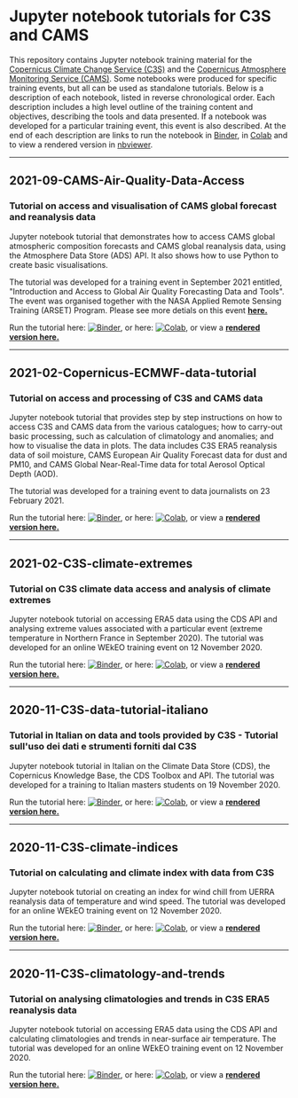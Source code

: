 # Jupyter notebook tutorials for C3S and CAMS
This repository contains Jupyter notebook training material for the [Copernicus Climate Change Service (C3S)](https://climate.copernicus.eu/) and the [Copernicus Atmosphere Monitoring Service (CAMS)](https://atmosphere.copernicus.eu/). Some notebooks were produced for specific training events, but all can be used as standalone tutorials. Below is a description of each notebook, listed in reverse chronological order. Each description includes a high level outline of the training content and objectives, describing the tools and data presented. If a notebook was developed for a particular training event, this event is also described. At the end of each description are links to run the notebook in [Binder](https://mybinder.org/), in [Colab](https://colab.research.google.com/notebooks/intro.ipynb?utm_source=scs-index) and to view a rendered version in [nbviewer](https://nbviewer.jupyter.org/).

---

## 2021-09-CAMS-Air-Quality-Data-Access
### Tutorial on access and visualisation of CAMS global forecast and reanalysis data
Jupyter notebook tutorial that demonstrates how to access CAMS global atmospheric composition forecasts and CAMS global reanalysis data, using the Atmosphere Data Store (ADS) API. It also shows how to use Python to create basic visualisations.

The tutorial was developed for a training event in September 2021 entitled, "Introduction and Access to Global Air Quality Forecasting Data and Tools". The event was organised together with the NASA Applied Remote Sensing Training (ARSET) Program. Please see more detials on this event **[here.](https://appliedsciences.nasa.gov/join-mission/training/english/arset-introduction-and-access-global-air-quality-forecasting-data-and)**

Run the tutorial here: [![Binder](https://mybinder.org/badge_logo.svg)](https://mybinder.org/v2/gh/ecmwf-projects/copernicus-training/HEAD?urlpath=lab/tree/2021-09-CAMS-Air-Quality-Data-Access.ipynb), or here: [![Colab](https://colab.research.google.com/assets/colab-badge.svg)](https://colab.research.google.com/github/ecmwf-projects/copernicus-training/blob/master/2021-09-CAMS-Air-Quality-Data-Access.ipynb), or view a **[rendered version here.](https://nbviewer.jupyter.org/github/ecmwf-projects/copernicus-training/blob/master/2021-09-CAMS-Air-Quality-Data-Access.ipynb)**

---

## 2021-02-Copernicus-ECMWF-data-tutorial
### Tutorial on access and processing of C3S and CAMS data
Jupyter notebook tutorial that provides step by step instructions on how to access C3S and CAMS data from the various catalogues; how to carry-out basic processing, such as calculation of climatology and anomalies; and how to visualise the data in plots. The data includes C3S ERA5 reanalysis data of soil moisture, CAMS European Air Quality Forecast data for dust and PM10, and CAMS Global Near-Real-Time data for total Aerosol Optical Depth (AOD).

The tutorial was developed for a training event to data journalists on 23 February 2021.

Run the tutorial here: [![Binder](https://mybinder.org/badge_logo.svg)](https://mybinder.org/v2/gh/ecmwf-projects/copernicus-training/HEAD?urlpath=lab/tree/2021-02-Copernicus-ECMWF-data-tutorial.ipynb), or here: [![Colab](https://colab.research.google.com/assets/colab-badge.svg)](https://colab.research.google.com/github/ecmwf-projects/copernicus-training/blob/master/2021-02-Copernicus-ECMWF-data-tutorial.ipynb), or view a **[rendered version here.](https://nbviewer.jupyter.org/github/ecmwf-projects/copernicus-training/blob/master/2021-02-Copernicus-ECMWF-data-tutorial.ipynb)**

---

## 2021-02-C3S-climate-extremes
### Tutorial on C3S climate data access and analysis of climate extremes
Jupyter notebook tutorial on accessing ERA5 data using the CDS API and analysing extreme values associated with a particular event (extreme temperature in Northern France in September 2020). The tutorial was developed for an online WEkEO training event on 12 November 2020.

Run the tutorial here: [![Binder](https://mybinder.org/badge_logo.svg)](https://mybinder.org/v2/gh/ecmwf-projects/copernicus-training/HEAD?urlpath=lab/tree/2021-02-C3S-climate-extremes.ipynb), or here: [![Colab](https://colab.research.google.com/assets/colab-badge.svg)](https://colab.research.google.com/github/ecmwf-projects/copernicus-training/blob/master/2021-02-C3S-climate-extremes.ipynb), or view a **[rendered version here.](https://nbviewer.jupyter.org/github/ecmwf-projects/copernicus-training/blob/master/2021-02-C3S-climate-extremes.ipynb)**

---

## 2020-11-C3S-data-tutorial-italiano
### Tutorial in Italian on data and tools provided by C3S - Tutorial sull'uso dei dati e strumenti forniti dal C3S
Jupyter notebook tutorial in Italian on the Climate Data Store (CDS), the Copernicus Knowledge Base, the CDS Toolbox and API. The tutorial was developed for a training to Italian masters students on 19 November 2020.

Run the tutorial here: [![Binder](https://mybinder.org/badge_logo.svg)](https://mybinder.org/v2/gh/ecmwf-projects/copernicus-training/HEAD?urlpath=lab/tree/2020-11-C3S-data-tutorial-italiano.ipynb), or here: [![Colab](https://colab.research.google.com/assets/colab-badge.svg)](https://colab.research.google.com/github/ecmwf-projects/copernicus-training/blob/master/2020-11-C3S-data-tutorial-italiano.ipynb), or view a **[rendered version here.](https://nbviewer.jupyter.org/github/ecmwf-projects/copernicus-training/blob/master/2020-11-C3S-data-tutorial-italiano.ipynb)**

---

## 2020-11-C3S-climate-indices
### Tutorial on calculating and climate index with data from C3S
Jupyter notebook tutorial on creating an index for wind chill from UERRA reanalysis data of temperature and wind speed. The tutorial was developed for an online WEkEO training event on 12 November 2020.

Run the tutorial here: [![Binder](https://mybinder.org/badge_logo.svg)](https://mybinder.org/v2/gh/ecmwf-projects/copernicus-training/HEAD?urlpath=lab/tree/2020-11-C3S-climate-indices.ipynb), or here: [![Colab](https://colab.research.google.com/assets/colab-badge.svg)](https://colab.research.google.com/github/ecmwf-projects/copernicus-training/blob/master/2020-11-C3S-climate-indices.ipynb), or view a **[rendered version here.](https://nbviewer.jupyter.org/github/ecmwf-projects/copernicus-training/blob/master/2020-11-C3S-climate-indices.ipynb)**

---

## 2020-11-C3S-climatology-and-trends
### Tutorial on analysing climatologies and trends in C3S ERA5 reanalysis data
Jupyter notebook tutorial on accessing ERA5 data using the CDS API and calculating climatologies and trends in near-surface air temperature. The tutorial was developed for an online WEkEO training event on 12 November 2020.

Run the tutorial here: [![Binder](https://mybinder.org/badge_logo.svg)](https://mybinder.org/v2/gh/ecmwf-projects/copernicus-training/HEAD?urlpath=lab/tree/2020-11-C3S-climatology-and-trends.ipynb), or here: [![Colab](https://colab.research.google.com/assets/colab-badge.svg)](https://colab.research.google.com/github/ecmwf-projects/copernicus-training/blob/master/2020-11-C3S-climatology-and-trends.ipynb), or view a **[rendered version here.](https://nbviewer.jupyter.org/github/ecmwf-projects/copernicus-training/blob/master/2020-11-C3S-climatology-and-trends.ipynb)**
